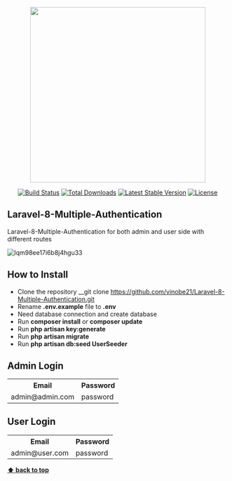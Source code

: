 <p align="center"><a href="https://laravel.com" target="_blank"><img src="https://raw.githubusercontent.com/laravel/art/master/logo-lockup/5%20SVG/2%20CMYK/1%20Full%20Color/laravel-logolockup-cmyk-red.svg" width="400"></a></p>

<p align="center">
<a href="https://travis-ci.org/laravel/framework"><img src="https://travis-ci.org/laravel/framework.svg" alt="Build Status"></a>
<a href="https://packagist.org/packages/laravel/framework"><img src="https://poser.pugx.org/laravel/framework/d/total.svg" alt="Total Downloads"></a>
<a href="https://packagist.org/packages/laravel/framework"><img src="https://poser.pugx.org/laravel/framework/v/stable.svg" alt="Latest Stable Version"></a>
<a href="https://packagist.org/packages/laravel/framework"><img src="https://poser.pugx.org/laravel/framework/license.svg" alt="License"></a>
</p>

## Laravel-8-Multiple-Authentication

Laravel-8-Multiple-Authentication for both admin and user side with different routes

![lqm98ee17i6b8j4hgu33](https://user-images.githubusercontent.com/75410894/180824187-a6e5fb20-4219-4c48-8e2f-272415e45b8b.png)


## How to Install

- Clone the repository __git clone https://github.com/vinobe21/Laravel-8-Multiple-Authentication.git
- Rename __.env.example__ file to __.env__
- Need database connection and create database
- Run __composer install__ or __composer update__
- Run __php artisan key:generate__
- Run __php artisan migrate__
- Run __php artisan db:seed UserSeeder__

## Admin Login
<table>
    <tr><th>Email</th><th>Password</th><tr>
    <tr><td>admin@admin.com</td><td>password</td><tr>
</table>

## User Login
<table>
    <tr><th>Email</th><th>Password</th><tr>
    <tr><td>admin@user.com</td><td>password</td><tr>
</table>


**[⬆ back to top](#Laravel-8-Multiple-Authentication)**
